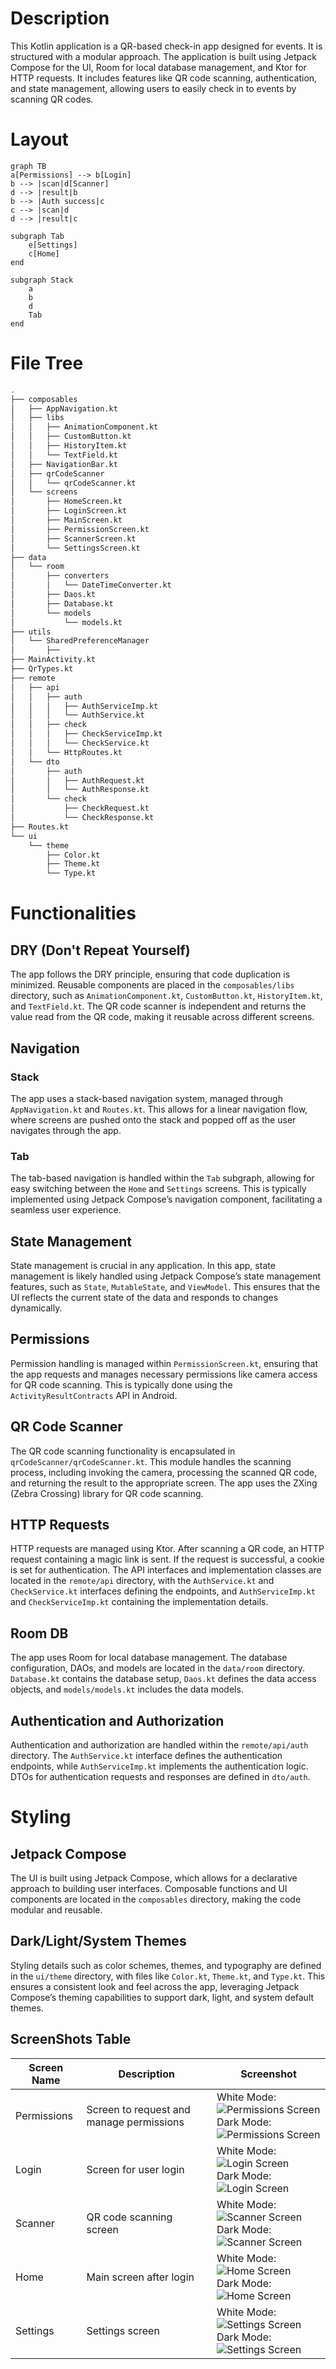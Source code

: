 # Description

This Kotlin application is a QR-based check-in app designed for events. It is structured with a modular approach. The application is built using Jetpack Compose for the UI, Room for local database management, and Ktor for HTTP requests. It includes features like QR code scanning, authentication, and state management, allowing users to easily check in to events by scanning QR codes.
# Layout

```mermaid
graph TB
a[Permissions] --> b[Login]
b --> |scan|d[Scanner]
d --> |result|b
b --> |Auth success|c
c --> |scan|d
d --> |result|c

subgraph Tab
	e[Settings]	
	c[Home]
end

subgraph Stack
	a
	b
	d
	Tab
end
```

# File Tree

```bash
.
├── composables
│   ├── AppNavigation.kt
│   ├── libs
│   │   ├── AnimationComponent.kt
│   │   ├── CustomButton.kt
│   │   ├── HistoryItem.kt
│   │   └── TextField.kt
│   ├── NavigationBar.kt
│   ├── qrCodeScanner
│   │   └── qrCodeScanner.kt
│   └── screens
│       ├── HomeScreen.kt
│       ├── LoginScreen.kt
│       ├── MainScreen.kt
│       ├── PermissionScreen.kt
│       ├── ScannerScreen.kt
│       └── SettingsScreen.kt
├── data
│   └── room
│       ├── converters
│       │   └── DateTimeConverter.kt
│       ├── Daos.kt
│       ├── Database.kt
│       └── models
│           └── models.kt
├── utils
│   └── SharedPreferenceManager
│       ├── 
├── MainActivity.kt
├── QrTypes.kt
├── remote
│   ├── api
│   │   ├── auth
│   │   │   ├── AuthServiceImp.kt
│   │   │   └── AuthService.kt
│   │   ├── check
│   │   │   ├── CheckServiceImp.kt
│   │   │   └── CheckService.kt
│   │   └── HttpRoutes.kt
│   └── dto
│       ├── auth
│       │   ├── AuthRequest.kt
│       │   └── AuthResponse.kt
│       └── check
│           ├── CheckRequest.kt
│           └── CheckResponse.kt
├── Routes.kt
└── ui
    └── theme
        ├── Color.kt
        ├── Theme.kt
        └── Type.kt
```

# Functionalities

## DRY (Don't Repeat Yourself)

The app follows the DRY principle, ensuring that code duplication is minimized. Reusable components are placed in the `composables/libs` directory, such as `AnimationComponent.kt`, `CustomButton.kt`, `HistoryItem.kt`, and `TextField.kt`. The QR code scanner is independent and returns the value read from the QR code, making it reusable across different screens. 

## Navigation

### Stack

The app uses a stack-based navigation system, managed through `AppNavigation.kt` and `Routes.kt`. This allows for a linear navigation flow, where screens are pushed onto the stack and popped off as the user navigates through the app.

### Tab

The tab-based navigation is handled within the `Tab` subgraph, allowing for easy switching between the `Home` and `Settings` screens. This is typically implemented using Jetpack Compose’s navigation component, facilitating a seamless user experience.

## State Management

State management is crucial in any application. In this app, state management is likely handled using Jetpack Compose’s state management features, such as `State`, `MutableState`, and `ViewModel`. This ensures that the UI reflects the current state of the data and responds to changes dynamically.

## Permissions

Permission handling is managed within `PermissionScreen.kt`, ensuring that the app requests and manages necessary permissions like camera access for QR code scanning. This is typically done using the `ActivityResultContracts` API in Android.

## QR Code Scanner

The QR code scanning functionality is encapsulated in `qrCodeScanner/qrCodeScanner.kt`. This module handles the scanning process, including invoking the camera, processing the scanned QR code, and returning the result to the appropriate screen. The app uses the ZXing (Zebra Crossing) library for QR code scanning.

## HTTP Requests

HTTP requests are managed using Ktor. After scanning a QR code, an HTTP request containing a magic link is sent. If the request is successful, a cookie is set for authentication. The API interfaces and implementation classes are located in the `remote/api` directory, with the `AuthService.kt` and `CheckService.kt` interfaces defining the endpoints, and `AuthServiceImp.kt` and `CheckServiceImp.kt` containing the implementation details.

## Room DB

The app uses Room for local database management. The database configuration, DAOs, and models are located in the `data/room` directory. `Database.kt` contains the database setup, `Daos.kt` defines the data access objects, and `models/models.kt` includes the data models.

## Authentication and Authorization

Authentication and authorization are handled within the `remote/api/auth` directory. The `AuthService.kt` interface defines the authentication endpoints, while `AuthServiceImp.kt` implements the authentication logic. DTOs for authentication requests and responses are defined in `dto/auth`.

# Styling

## Jetpack Compose

The UI is built using Jetpack Compose, which allows for a declarative approach to building user interfaces. Composable functions and UI components are located in the `composables` directory, making the code modular and reusable.

## Dark/Light/System Themes

Styling details such as color schemes, themes, and typography are defined in the `ui/theme` directory, with files like `Color.kt`, `Theme.kt`, and `Type.kt`. This ensures a consistent look and feel across the app, leveraging Jetpack Compose’s theming capabilities to support dark, light, and system default themes.

## ScreenShots Table


| Screen Name | Description                              | Screenshot                                                                                                                                         |
|-------------|------------------------------------------|----------------------------------------------------------------------------------------------------------------------------------------------------|
| Permissions | Screen to request and manage permissions | White Mode: ![Permissions Screen](screenshots/permission_screen_wm.jpg)<br/>Dark Mode: ![Permissions Screen](screenshots/permission_screen_dm.jpg) |
| Login       | Screen for user login                    | White Mode: ![Login Screen](screenshots/login_screen_wm.jpg)<br/>Dark Mode: ![Login Screen](screenshots/login_screen_dm.jpg)                       |
| Scanner     | QR code scanning screen                  | White Mode: ![Scanner Screen](screenshots/scanner_screen_wm.jpg)<br/>Dark Mode: ![Scanner Screen](screenshots/scanner_screen_dm.jpg)               |
| Home        | Main screen after login                  | White Mode: ![Home Screen](screenshots/home_screen_wm.jpg)<br/>Dark Mode: ![Home Screen](screenshots/home_screen_dm.jpg)                           |
| Settings    | Settings screen                          | White Mode: ![Settings Screen](screenshots/settings_screen_wm.jpg)<br/>Dark Mode: ![Settings Screen](screenshots/settings_screen_dm.jpg)           |
